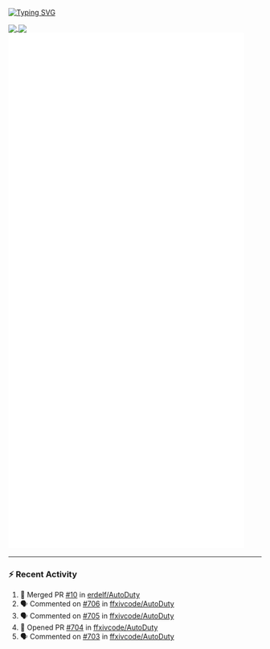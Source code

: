 [![Typing SVG](https://readme-typing-svg.demolab.com?font=Fira+Code&duration=1000&pause=1000&multiline=true&repeat=false&width=435&lines=Simon+Latusek+%7C+Gameplay+Engineer)](https://git.io/typing-svg)

<a href="https://github.com/anuraghazra/github-readme-stats">
  <img height=200 align="center" src="https://github-readme-stats.vercel.app/api?username=erdelf&theme=radical" />
</a>
<a href="https://github.com/anuraghazra/convoychat">
  <img height=200 align="center" src="https://streak-stats.demolab.com?user=erdelf&theme=radical&mode=weekly" />
</a>

<picture>
  <img src="/github-metrics.svg" alt="Metrics">
</picture>

---

### :zap: Recent Activity
<!--START_SECTION:activity-->
1. 🎉 Merged PR [#10](https://github.com/erdelf/AutoDuty/pull/10) in [erdelf/AutoDuty](https://github.com/erdelf/AutoDuty)
2. 🗣 Commented on [#706](https://github.com/ffxivcode/AutoDuty/issues/706#issuecomment-2551163751) in [ffxivcode/AutoDuty](https://github.com/ffxivcode/AutoDuty)
3. 🗣 Commented on [#705](https://github.com/ffxivcode/AutoDuty/issues/705#issuecomment-2543797835) in [ffxivcode/AutoDuty](https://github.com/ffxivcode/AutoDuty)
4. 💪 Opened PR [#704](https://github.com/ffxivcode/AutoDuty/pull/704) in [ffxivcode/AutoDuty](https://github.com/ffxivcode/AutoDuty)
5. 🗣 Commented on [#703](https://github.com/ffxivcode/AutoDuty/pull/703#issuecomment-2541874607) in [ffxivcode/AutoDuty](https://github.com/ffxivcode/AutoDuty)
<!--END_SECTION:activity-->

<!--
**erdelf/erdelf** is a ✨ _special_ ✨ repository because its `README.md` (this file) appears on your GitHub profile.

Here are some ideas to get you started:

- 🔭 I’m currently working on ...
- 🌱 I’m currently learning ...
- 👯 I’m looking to collaborate on ...
- 🤔 I’m looking for help with ...
- 💬 Ask me about ...
- 📫 How to reach me: ...
- 😄 Pronouns: ...
- ⚡ Fun fact: ...
-->
